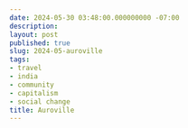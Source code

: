 ```yaml
---
date: 2024-05-30 03:48:00.000000000 -07:00
description:
layout: post
published: true
slug: 2024-05-auroville
tags:
- travel
- india
- community
- capitalism
- social change
title: Auroville
---
```

